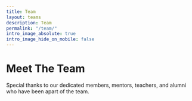 ```yaml
---
title: Team
layout: teams
description: Team
permalink: "/team/"
intro_image_absolute: true
intro_image_hide_on_mobile: false
---
```


# Meet The Team

Special thanks to our dedicated members, mentors, teachers, and alumni who have been apart of the team.

